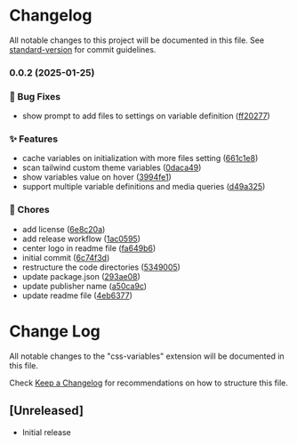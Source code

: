 # Changelog

All notable changes to this project will be documented in this file. See [standard-version](https://github.com/conventional-changelog/standard-version) for commit guidelines.

### 0.0.2 (2025-01-25)


### 🐛 Bug Fixes

* show prompt to add files to settings on variable definition ([ff20277](https://github.com/ahmedd-mahmoud/css-variable-hover/commit/ff2027772f45e9b9179f3caf6a2516a9da2733a4))


### ✨ Features

* cache variables on initialization with more files setting ([661c1e8](https://github.com/ahmedd-mahmoud/css-variable-hover/commit/661c1e847a8cf04cd94236ac58888a9cc4ff0a82))
* scan tailwind custom theme variables ([0daca49](https://github.com/ahmedd-mahmoud/css-variable-hover/commit/0daca49e115293db9c2f4d4c221f721791e383a2))
* show variables value on hover ([3994fe1](https://github.com/ahmedd-mahmoud/css-variable-hover/commit/3994fe112fc3cecb0da5763095ced1deebe799ca))
* support multiple variable definitions and media queries ([d49a325](https://github.com/ahmedd-mahmoud/css-variable-hover/commit/d49a32576a30e8c4474d4f5c41af7129ae904d33))


### 🔧 Chores

* add license ([6e8c20a](https://github.com/ahmedd-mahmoud/css-variable-hover/commit/6e8c20a98cf5d5fdcb42c346706c990bae34c59b))
* add release workflow ([1ac0595](https://github.com/ahmedd-mahmoud/css-variable-hover/commit/1ac059586f3363714dbe4ed4e2010c88cddf9bf4))
* center logo in readme file ([fa649b6](https://github.com/ahmedd-mahmoud/css-variable-hover/commit/fa649b62defd472ebd60cf289c719b376c49cdfc))
* initial commit ([6c74f3d](https://github.com/ahmedd-mahmoud/css-variable-hover/commit/6c74f3d8616fae0f731ce0ff1adde59fbb09af4a))
* restructure the code directories ([5349005](https://github.com/ahmedd-mahmoud/css-variable-hover/commit/534900550aa3c698b6c328d8222c2176023855f9))
* update package.json ([293ae08](https://github.com/ahmedd-mahmoud/css-variable-hover/commit/293ae08457e69872c8830a8cec293ae1318b6e5b))
* update publisher name ([a50ca9c](https://github.com/ahmedd-mahmoud/css-variable-hover/commit/a50ca9cefc2ef7bacb49463652832b2412ae6169))
* update readme file ([4eb6377](https://github.com/ahmedd-mahmoud/css-variable-hover/commit/4eb6377da0e63ff5bdc2b6b6bd1ac9337d884446))

# Change Log

All notable changes to the "css-variables" extension will be documented in this file.

Check [Keep a Changelog](http://keepachangelog.com/) for recommendations on how to structure this file.

## [Unreleased]

- Initial release